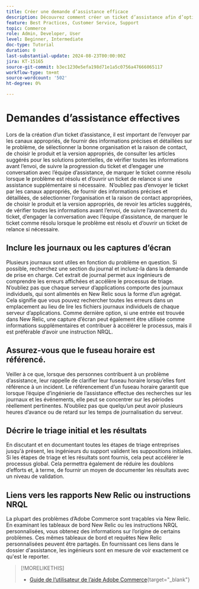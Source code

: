 ```yaml
---
title: Créer une demande d’assistance efficace
description: Découvrez comment créer un ticket d’assistance afin d’optimiser l’efficacité de la requête.
feature: Best Practices, Customer Service, Support
topic: Commerce
role: Admin, Developer, User
level: Beginner, Intermediate
doc-type: Tutorial
duration: 0
last-substantial-update: 2024-08-23T00:00:00Z
jira: KT-15165
source-git-commit: b3ec1230e5efa198d71e1a5c0756a47666065117
workflow-type: tm+mt
source-wordcount: '502'
ht-degree: 0%

---
```



# Demandes d’assistance effectives

Lors de la création d’un ticket d’assistance, il est important de l’envoyer par les canaux appropriés, de fournir des informations précises et détaillées sur le problème, de sélectionner la bonne organisation et la raison de contact, de choisir le produit et la version appropriés, de consulter les articles suggérés pour les solutions potentielles, de vérifier toutes les informations avant l’envoi, de suivre la progression du ticket et d’engager une conversation avec l’équipe d’assistance, de marquer le ticket comme résolu lorsque le problème est résolu et d’ouvrir un ticket de relance si une assistance supplémentaire si nécessaire. &#x200B; N’oubliez pas d’envoyer le ticket par les canaux appropriés, de fournir des informations précises et détaillées, de sélectionner l’organisation et la raison de contact appropriées, de choisir le produit et la version appropriés, de revoir les articles suggérés, de vérifier toutes les informations avant l’envoi, de suivre l’avancement du ticket, d’engager la conversation avec l’équipe d’assistance, de marquer le ticket comme résolu lorsque le problème est résolu et d’ouvrir un ticket de relance si nécessaire. &#x200B;

## Inclure les journaux ou les captures d’écran

Plusieurs journaux sont utiles en fonction du problème en question. Si possible, recherchez une section du journal et incluez-la dans la demande de prise en charge. Cet extrait de journal permet aux ingénieurs de comprendre les erreurs affichées et accélère le processus de triage. N’oubliez pas que chaque serveur d’applications comporte des journaux individuels, qui sont alimentés en New Relic sous la forme d’un agrégat.  Cela signifie que vous pouvez rechercher toutes les erreurs dans un emplacement au lieu de lire les fichiers journaux individuels de chaque serveur d’applications. Comme dernière option, si une entrée est trouvée dans New Relic, une capture d’écran peut également être utilisée comme informations supplémentaires et contribuer à accélérer le processus, mais il est préférable d’avoir une instruction NRQL.

## Assurez-vous que le fuseau horaire est référencé.

Veiller à ce que, lorsque des personnes contribuent à un problème d’assistance, leur rappelle de clarifier leur fuseau horaire lorsqu’elles font référence à un incident. Le référencement d’un fuseau horaire garantit que lorsque l’équipe d’ingénierie de l’assistance effectue des recherches sur les journaux et les événements, elle peut se concentrer sur les périodes réellement pertinentes. N’oubliez pas que quelqu’un peut avoir plusieurs heures d’avance ou de retard sur les temps de journalisation du serveur.

## Décrire le triage initial et les résultats

En discutant et en documentant toutes les étapes de triage entreprises jusqu&#39;à présent, les ingénieurs du support valident les suppositions initiales. Si les étapes de triage et les résultats sont fournis, cela peut accélérer le processus global. Cela permettra également de réduire les doublons d’efforts et, à terme, de fournir un moyen de documenter les résultats avec un niveau de validation.

## Liens vers les rapports New Relic ou instructions NRQL

La plupart des problèmes d’Adobe Commerce sont traçables via New Relic. En examinant les tableaux de bord New Relic ou les instructions NRQL personnalisées, vous obtenez des informations sur l’origine de certains problèmes. Ces mêmes tableaux de bord et requêtes New Relic personnalisées peuvent être partagés. En fournissant ces liens dans le dossier d&#39;assistance, les ingénieurs sont en mesure de voir exactement ce qu&#39;est le reporter.

>[!MORELIKETHIS]
> 
> - [Guide de l’utilisateur de l’aide Adobe Commerce](https://experienceleague.adobe.com/en/docs/commerce-knowledge-base/kb/help-center-guide/magento-help-center-user-guide){target="_blank"}
